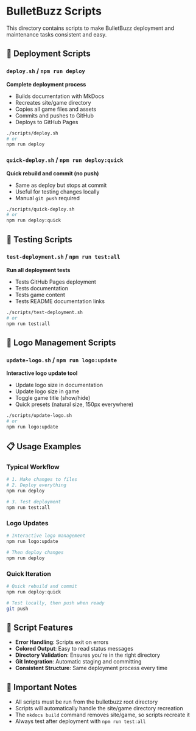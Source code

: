 # BulletBuzz Scripts

This directory contains scripts to make BulletBuzz deployment and maintenance tasks consistent and easy.

## 🚀 Deployment Scripts

### `deploy.sh` / `npm run deploy`
**Complete deployment process**
- Builds documentation with MkDocs
- Recreates site/game directory
- Copies all game files and assets
- Commits and pushes to GitHub
- Deploys to GitHub Pages

```bash
./scripts/deploy.sh
# or
npm run deploy
```

### `quick-deploy.sh` / `npm run deploy:quick`
**Quick rebuild and commit (no push)**
- Same as deploy but stops at commit
- Useful for testing changes locally
- Manual `git push` required

```bash
./scripts/quick-deploy.sh
# or
npm run deploy:quick
```

## 🧪 Testing Scripts

### `test-deployment.sh` / `npm run test:all`
**Run all deployment tests**
- Tests GitHub Pages deployment
- Tests documentation
- Tests game content
- Tests README documentation links

```bash
./scripts/test-deployment.sh
# or
npm run test:all
```

## 🎨 Logo Management Scripts

### `update-logo.sh` / `npm run logo:update`
**Interactive logo update tool**
- Update logo size in documentation
- Update logo size in game
- Toggle game title (show/hide)
- Quick presets (natural size, 150px everywhere)

```bash
./scripts/update-logo.sh
# or
npm run logo:update
```

## 📋 Usage Examples

### Typical Workflow
```bash
# 1. Make changes to files
# 2. Deploy everything
npm run deploy

# 3. Test deployment
npm run test:all
```

### Logo Updates
```bash
# Interactive logo management
npm run logo:update

# Then deploy changes
npm run deploy
```

### Quick Iteration
```bash
# Quick rebuild and commit
npm run deploy:quick

# Test locally, then push when ready
git push
```

## 🔧 Script Features

- **Error Handling**: Scripts exit on errors
- **Colored Output**: Easy to read status messages
- **Directory Validation**: Ensures you're in the right directory
- **Git Integration**: Automatic staging and committing
- **Consistent Structure**: Same deployment process every time

## 🚨 Important Notes

- All scripts must be run from the bulletbuzz root directory
- Scripts will automatically handle the site/game directory recreation
- The `mkdocs build` command removes site/game, so scripts recreate it
- Always test after deployment with `npm run test:all` 
